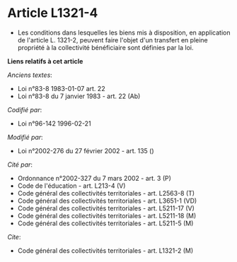 # Article L1321-4

- Les conditions dans lesquelles les biens mis à disposition, en application de l'article L. 1321-2, peuvent faire l'objet
d'un transfert en pleine propriété à la collectivité bénéficiaire sont définies par la loi.

**Liens relatifs à cet article**

_Anciens textes_:

  - Loi n°83-8 1983-01-07 art. 22
  - Loi n°83-8 du 7 janvier 1983 - art. 22 (Ab)

_Codifié par_:

  - Loi n°96-142 1996-02-21

_Modifié par_:

  - Loi n°2002-276 du 27 février 2002 - art. 135 ()

_Cité par_:

  - Ordonnance n°2002-327 du 7 mars 2002 - art. 3 (P)
  - Code de l'éducation - art. L213-4 (V)
  - Code général des collectivités territoriales - art. L2563-8 (T)
  - Code général des collectivités territoriales - art. L3651-1 (VD)
  - Code général des collectivités territoriales - art. L5211-17 (V)
  - Code général des collectivités territoriales - art. L5211-18 (M)
  - Code général des collectivités territoriales - art. L5211-5 (M)

_Cite_:

  - Code général des collectivités territoriales - art. L1321-2 (M)
